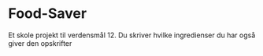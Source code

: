 # Food-Saver
Et skole projekt til  verdensmål 12. Du skriver hvilke ingredienser du har også giver den opskrifter
